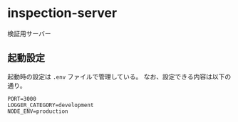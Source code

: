 # inspection-server

検証用サーバー

## 起動設定

起動時の設定は `.env` ファイルで管理している。
なお、設定できる内容は以下の通り。

```.env
PORT=3000
LOGGER_CATEGORY=development
NODE_ENV=production
```
